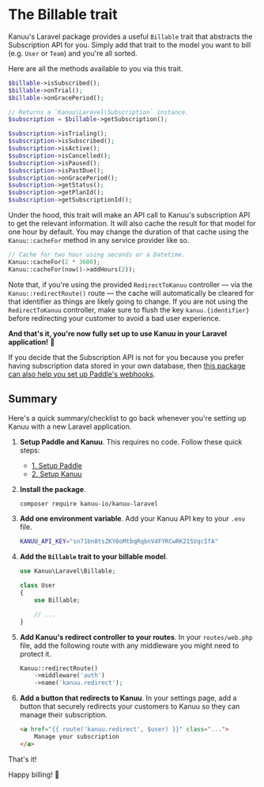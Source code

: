 # The Billable trait

Kanuu's Laravel package provides a useful `Billable` trait that abstracts the Subscription API for you. Simply add that trait to the model you want to bill (e.g. `User` or `Team`) and you're all sorted.

Here are all the methods available to you via this trait.

```php
$billable->isSubscribed();
$billable->onTrial();
$billable->onGracePeriod();

// Returns a `Kanuu\Laravel\Subscription` instance.
$subscription = $billable->getSubscription();

$subscription->isTrialing();
$subscription->isSubscribed();
$subscription->isActive();
$subscription->isCancelled();
$subscription->isPaused();
$subscription->isPastDue();
$subscription->onGracePeriod();
$subscription->getStatus();
$subscription->getPlanId();
$subscription->getSubscriptionId();
```

Under the hood, this trait will make an API call to Kanuu's subscription API to get the relevant information. It will also cache the result for that model for one hour by default. You may change the duration of that cache using the `Kanuu::cacheFor` method in any service provider like so.

```php
// Cache for two hour using seconds or a Datetime.
Kanuu::cacheFor(2 * 3600);
Kanuu::cacheFor(now()->addHours(2));
```

Note that, if you're using the provided `RedirectToKanuu` controller — via the `Kanuu::redirectRoute()` route — the cache will automatically be cleared for that identifier as things are likely going to change. If you are not using the `RedirectToKanuu` controller, make sure to flush the key `kanuu.{identifier}` before redirecting your customer to avoid a bad user experience.

**And that's it, you're now fully set up to use Kanuu in your Laravel application!** 🥳

If you decide that the Subscription API is not for you because you prefer having subscription data stored in your own database, then [this package can also help you set up Paddle's webhooks](./webhook-helpers).

## Summary

Here's a quick summary/checklist to go back whenever you're setting up Kanuu with a new Laravel application.

1. **Setup Paddle and Kanuu**. This requires no code. Follow these quick steps:
    - [1. Setup Paddle](../getting-started/setup-paddle)
    - [2. Setup Kanuu](../getting-started/setup-kanuu)

1. **Install the package**.
    ```sh
    composer require kanuu-io/kanuu-laravel
    ```

1. **Add one environment variable**. Add your Kanuu API key to your `.env` file.
    ```sh
    KANUU_API_KEY="sn71bn8tsZKY0oMtbqRqbnV4FYRCwRK21SVqcIfA"
    ```

1. **Add the `Billable` trait to your billable model**.
    ```php
    use Kanuu\Laravel\Billable;

    class User
    {
        use Billable;

        // ...
    }
    ```

1. **Add Kanuu's redirect controller to your routes**. In your `routes/web.php` file, add the following route with any middleware you might need to protect it.
    ```php
    Kanuu::redirectRoute()
        ->middleware('auth')
        ->name('kanuu.redirect');
    ```

1. **Add a button that redirects to Kanuu**. In your settings page, add a button that securely redirects your customers to Kanuu so they can manage their subscription.
    ```html
    <a href="{{ route('kanuu.redirect', $user) }}" class="...">
        Manage your subscription
    </a>
    ```

That's it!

Happy billing! 💸
